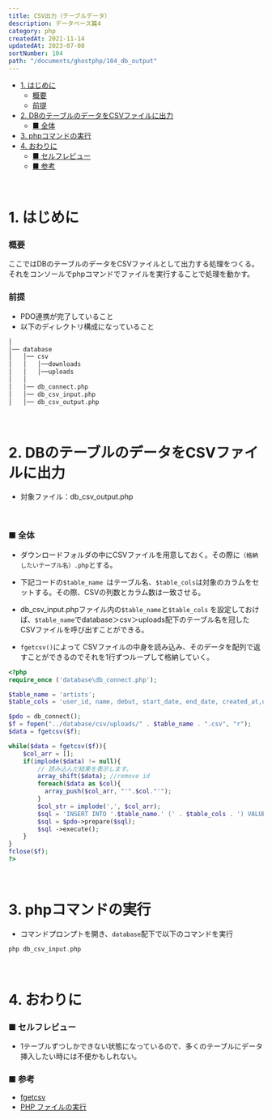 ```yaml
---
title: CSV出力（テーブルデータ）
description: データベース篇4
category: php
createdAt: 2021-11-14
updatedAt: 2023-07-08
sortNumber: 104
path: "/documents/ghostphp/104_db_output"
---
```


<nuxt-content-wrapper>

- [1. はじめに](#1-はじめに)
    - [概要](#概要)
    - [前提](#前提)
- [2. DBのテーブルのデータをCSVファイルに出力](#2-dbのテーブルのデータをcsvファイルに出力)
    - [■ 全体](#-全体)
- [3. phpコマンドの実行](#3-phpコマンドの実行)
- [4. おわりに](#4-おわりに)
    - [■ セルフレビュー](#-セルフレビュー)
    - [■ 参考](#-参考)

<br>

# 1. はじめに
### 概要
ここではDBのテーブルのデータをCSVファイルとして出力する処理をつくる。それをコンソールでphpコマンドでファイルを実行することで処理を動かす。

### 前提
- PDO連携が完了していること
- 以下のディレクトリ構成になっていること
```html
│
│── database
│   │── csv
│   │   │──downloads
│   │   │──uploads
│   │
│   │── db_connect.php
│   │── db_csv_input.php
│   │── db_csv_output.php
```

<br>

# 2. DBのテーブルのデータをCSVファイルに出力
- 対象ファイル：db_csv_output.php

<br>

### ■ 全体
- ダウンロードフォルダの中にCSVファイルを用意しておく。その際に`（格納したいテーブル名）.php`とする。
  
- 下記コードの`$table_name `はテーブル名、`$table_cols`は対象のカラムをセットする。その際、CSVの列数とカラム数は一致させる。
  
- db_csv_input.phpファイル内の`$table_name`と`$table_cols` を設定しておけば、`$table_name`でdatabase＞csv＞uploads配下のテーブル名を冠したCSVファイルを呼び出すことができる。

- `fgetcsv()`によって CSVファイルの中身を読み込み、そのデータを配列で返すことができるのでそれを1行ずつループして格納していく。

```php
<?php
require_once ('database\db_connect.php');

$table_name = 'artists';
$table_cols = 'user_id, name, debut, start_date, end_date, created_at,updated_at';

$pdo = db_connect();
$f = fopen("../database/csv/uploads/" . $table_name . ".csv", "r");
$data = fgetcsv($f);

while($data = fgetcsv($f)){
    $col_arr = [];
    if(implode($data) != null){
        // 読み込んだ結果を表示します。
        array_shift($data); //remove id
        foreach($data as $col){
          array_push($col_arr, "'".$col."'");   
        }
        $col_str = implode(',', $col_arr);
        $sql = 'INSERT INTO '.$table_name.' (' . $table_cols . ') VALUES('. $col_str . ');';
        $sql = $pdo->prepare($sql);
        $sql ->execute();
    }
}
fclose($f);
?>
```

<br>

# 3. phpコマンドの実行
- コマンドプロンプトを開き、`database`配下で以下のコマンドを実行
```php
php db_csv_input.php
```

<br>

# 4. おわりに
### ■ セルフレビュー
- 1テーブルずつしかできない状態になっているので、多くのテーブルにデータ挿入したい時には不便かもしれない。

### ■ 参考
- [fgetcsv](https://www.php.net/manual/ja/function.fgetcsv.php)
- [PHP ファイルの実行](https://www.php.net/manual/ja/features.commandline.usage.php)

  

</nuxt-content-wrapper>

